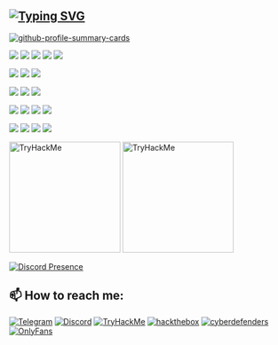 ## [![Typing SVG](https://readme-typing-svg.demolab.com?font=Cascadia+Code&pause=1000&color=C792EA&background=FFFFFF00&width=435&lines=Hello%2C+my+name+dydosua)](https://git.io/typing-svg)


<!--
https://github-profile-summary-cards.vercel.app/demo.html
-->
[![github-profile-summary-cards](http://github-profile-summary-cards.vercel.app/api/cards/profile-details?username=dydosua&theme=material_palenight)](http://github-profile-summary-cards.vercel.app)
<!--
<div id="stat" align="center">
    <img src="http://github-profile-summary-cards.vercel.app/api/cards/profile-details?username=dydosua&theme=material_palenight" alt=""/>
    <img src="http://github-profile-summary-cards.vercel.app/api/cards/repos-per-language?username=dydosua&theme=material_palenight" alt=""/>
    <img src="http://github-profile-summary-cards.vercel.app/api/cards/most-commit-language?username=dydosua&theme=material_palenight" alt=""/>
    <img src="http://github-profile-summary-cards.vercel.app/api/cards/stats?username=dydosua&theme=material_palenight" alt=""/>
    <img src="http://github-profile-summary-cards.vercel.app/api/cards/productive-time?username=dydosua&theme=material_palenight&utcOffset=8" alt=""/>
</div>
-->
<!--
![](http://github-profile-summary-cards.vercel.app/api/cards/profile-details?username=dydosua&theme=material_palenight)
![](http://github-profile-summary-cards.vercel.app/api/cards/repos-per-language?username=dydosua&theme=material_palenight)
![](http://github-profile-summary-cards.vercel.app/api/cards/most-commit-language?username=dydosua&theme=material_palenight)
![](http://github-profile-summary-cards.vercel.app/api/cards/stats?username=dydosua&theme=material_palenight)
![](http://github-profile-summary-cards.vercel.app/api/cards/productive-time?username=dydosua&theme=material_palenight&utcOffset=8)
-->


<!--    OS    -->
![](https://img.shields.io/badge/windows-0078D6?style=for-the-badge&logo=windows&logoColor=white)
![](https://img.shields.io/badge/Linux-FCC624?style=for-the-badge&logo=linux&logoColor=black)
![](https://img.shields.io/badge/ubuntu-E95420?style=for-the-badge&logo=ubuntu&logoColor=white)
![](https://img.shields.io/badge/debian-A81D33?style=for-the-badge&logo=debian&logoColor=white)
![](https://img.shields.io/badge/kalilinux-557C94?style=for-the-badge&logo=kalilinux&logoColor=white)
<!--    Programming language    -->
![](https://img.shields.io/badge/Python-14354C?style=for-the-badge&logo=python&logoColor=white)
![](https://img.shields.io/badge/php-777BB4?style=for-the-badge&logo=php&logoColor=white)
![](https://img.shields.io/badge/go-00ADD8?style=for-the-badge&logo=go&logoColor=white)
<!--    DBMS    -->
![](https://img.shields.io/badge/mysql-4479A1?style=for-the-badge&logo=mysql&logoColor=white)
![](https://img.shields.io/badge/sqlite-003B57?style=for-the-badge&logo=sqlite&logoColor=white)
![](https://img.shields.io/badge/phpmyadmin-6C78AF?style=for-the-badge&logo=phpmyadmin&logoColor=white)
<!--    IDE    -->
![](https://img.shields.io/badge/pycharm-000000?style=for-the-badge&logo=pycharm&logoColor=white)
![](https://img.shields.io/badge/phpstorm-000000?style=for-the-badge&logo=phpstorm&logoColor=white)
![](https://img.shields.io/badge/goland-000000?style=for-the-badge&logo=goland&logoColor=white)
![](https://img.shields.io/badge/androidstudio-3DDC84?style=for-the-badge&logo=androidstudio&logoColor=white)
<!--    TOOLS    -->
![](https://img.shields.io/badge/docker-2496ED?style=for-the-badge&logo=docker&logoColor=white)
![](https://img.shields.io/badge/virtualbox-183A61?style=for-the-badge&logo=virtualbox&logoColor=white)
![](https://img.shields.io/badge/vmware-607078?style=for-the-badge&logo=vmware&logoColor=white)
![](https://img.shields.io/badge/wireshark-1679A7?style=for-the-badge&logo=wireshark&logoColor=white)


<!--    TryHackMe    -->
<div id="stat" align="left">
    <img src="https://tryhackme-badges.s3.amazonaws.com/dydosua.png" alt="TryHackMe"  width="200">
    <img src="https://cyberdefenders-storage.s3.me-central-1.amazonaws.com/profile-badges/dydosua.png" alt="TryHackMe" width="200">
</div>


<!--    https://lanyard.cnrad.dev    -->
[![Discord Presence](https://lanyard.cnrad.dev/api/1117057516623376394?theme=black&bg=292d3e&animated=true)](https://discord.com/users/1117057516623376394)


## 📫 How to reach me:
<!--    [![GitHub](https://img.shields.io/badge/GitHub-100000?style=for-the-badge&logo=github&logoColor=white)](https://github.com/dydosua)    -->
[![Telegram](https://img.shields.io/badge/telegram-26A5E4?style=for-the-badge&logo=telegram&logoColor=white)](https://t.me/is_wH2o)
[![Discord](https://img.shields.io/badge/discord-5865F2?style=for-the-badge&logo=discord&logoColor=white)](https://discord.com/users/1117057516623376394)
[![TryHackMe](https://img.shields.io/badge/tryhackme-212C42?style=for-the-badge&logo=tryhackme&logoColor=white)](https://tryhackme.com/p/dydosua)
[![hackthebox](https://img.shields.io/badge/hackthebox-9FEF00?style=for-the-badge&logo=hackthebox&logoColor=white)](https://tryhackme.com/p/dydosua)
[![cyberdefenders](https://img.shields.io/badge/cyberdefenders-335EEA?style=for-the-badge&logo=cyberdefenders&logoColor=white)](https://cyberdefenders.org/p/dydosua)
[![OnlyFans](https://img.shields.io/badge/onlyfans-00AFF0?style=for-the-badge&logo=onlyfans&logoColor=white)](https://www.youtube.com/watch?v=dQw4w9WgXcQ)

<!--
**dydosua/dydosua** is a ✨ _special_ ✨ repository because its `README.md` (this file) appears on your GitHub profile.

Here are some ideas to get you started:

- 🔭 I’m currently working on ...
- 🌱 I’m currently learning ...
- 👯 I’m looking to collaborate on ...
- 🤔 I’m looking for help with ...
- 💬 Ask me about ...
- 📫 How to reach me: ...
- 😄 Pronouns: ...
- ⚡ Fun fact: ...
-->
